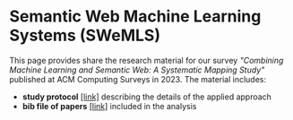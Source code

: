 # Semantic Web Machine Learning Systems (SWeMLS)
This page provides share the research material for our survey *"Combining Machine Learning and Semantic Web: A Systematic Mapping Study"* published at ACM Computing Surveys in 2023. The material includes:

- **study protocol** [[link]](https://swemls.github.io/swemls/Study_Protocol__Combining_Machine_Learning_and_Semantic_Web.pdf) describing the details of the applied approach
- **bib file of papers** [[link]](https://swemls.github.io/swemls/papers-included-in-slr-final-476.bib) included in the analysis
